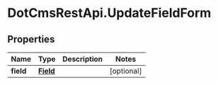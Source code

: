 # DotCmsRestApi.UpdateFieldForm

## Properties

Name | Type | Description | Notes
------------ | ------------- | ------------- | -------------
**field** | [**Field**](Field.md) |  | [optional] 


